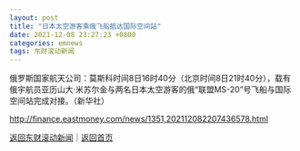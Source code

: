 ```yaml
---
layout: post
title: "日本太空游客乘俄飞船抵达国际空间站"
date: 2021-12-08 23:27:23 +0800
categories: emnews
tags: 东财滚动新闻
---
```


俄罗斯国家航天公司：莫斯科时间8日16时40分（北京时间8日21时40分），载有俄宇航员亚历山大·米苏尔金与两名日本太空游客的俄“联盟MS-20”号飞船与国际空间站完成对接。（新华社）

<http://finance.eastmoney.com/news/1351,202112082207436578.html>

[返回东财滚动新闻](//finews.withounder.com/emnews/)｜[返回首页](//finews.withounder.com/)